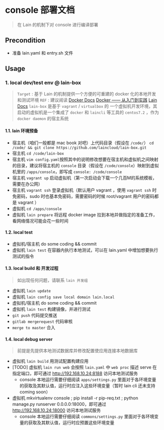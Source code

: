 # console 部署文档

>在 Lain 的机制下对 console 进行编译部署

## Precondition

- 准备 lain.yaml 和 entry.sh 文件

## Usage

### 1. local dev/test env @ lain-box

>`Target` : 基于 Lain 的机制提供一个方便的可重建的 docker 化的本地开发和测试环境
>`REF` : 建议阅读 [Docker Docs](https://docs.docker.com/)  [Docker —— 从入门到实践](http://yeasy.gitbooks.io/docker_practice/content/)  [Lain Docs](http://docs.lain.bdp.cc/)
>`lain-box` 是基于 `vagrant` / `virtualbox` 的 一个虚拟机开发环境，其启动的虚拟机是一个集成了 `docker` 和 `laincli` 等工具的 `centos7.2` ，作为 `docker daemon` 的宿主系统

#### 1.1. lain 环境预备

- 宿主机（咱们一般都是 mac book 对吧）上代码目录（假设在 `/code/`） `cd /code/ && git clone https://github.com/laincloud/lain-box.git`
- 宿主机 `cd /code/lain-box`
- 宿主机 `vim config.yaml`按照其中的说明修改想要在宿主机和虚拟机之间映射的目录，建议将宿主机的 `console` 目录（假设在 `/code/console`）映射到虚拟机里的 `/apps/console`，即写成 `console: /code/console`
- 宿主机 `vagrant up` 启动虚拟机（第一次启动会下载一个几百M的系统模板，需要在办公网）
- 宿主机 `vagrant ssh` 登录虚拟机（默认用户 vagrant ，使用 `vagrant ssh` 时免密码，sudo 时也基本免密码，需要密码的时候 root/vagrant 用户的密码都是 vagrant ）
- 虚拟机 `cd /apps/console`
- 虚拟机 `lain prepare`  将远程 docker image 拉到本地并做指定的准备工作，看网络情况可能会花一些时间

#### 1.2. local test

- 虚拟机/宿主机 do some coding && commit
- 虚拟机 `lain test`  在容器内执行本地测试，可以在 lain.yaml 中增加想要执行测试的指令

#### 1.3. local build 和 开发过程

>如出现任何问题，请联系 `lain 开发组`

- 虚拟机 `lain update`
- 虚拟机 `lain config save local domain lain.local`
- 虚拟机/宿主机 do some coding && commit
- 虚拟机 `lain test`  构建镜像，并进行测试
- `git push`   代码提交推送
- `gitlab mergerequest`  代码审核
- `merge to master` 合入


#### 1.4. local debug server

>前提是先提供本地测试数据库并修改配置使应用连接本地数据库

- 虚拟机 `lain build` 用测试配置构建应用
- [TODO] 虚拟机 `lain run web` 会按照 `lain.yaml` 中 `web proc` 描述 serve 在指定端口，即可通过 http://192.168.10.24:8188 访问本地测试服务
    - console 本地运行需要仔细阅读 `apps/settings.py` 里面对于各环境变量的获取及其默认值，运行时应注入这些环境变量（暂时 lain cli 还未支持 coming soon）
- 虚拟机 mkvirtualenv console ; pip install -r pip-req.txt ; python manage.py runserver 0.0.0.0:18000，即可通过 http://192.168.10.24:18000 访问本地测试服务
    - console 本地运行需要仔细阅读 `commons/settings.py` 里面对于各环境变量的获取及其默认值，运行时应预置这些环境变量
